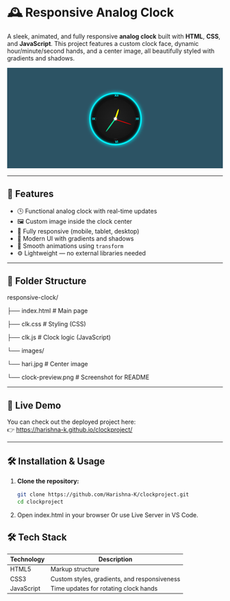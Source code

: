 # 🕰️ Responsive Analog Clock

A sleek, animated, and fully responsive **analog clock** built with **HTML**, **CSS**, and **JavaScript**. This project features a custom clock face, dynamic hour/minute/second hands, and a center image, all beautifully styled with gradients and shadows.

![Clock Preview](clock_preview.png)

---

## 🚀 Features

- 🕒 Functional analog clock with real-time updates
- 🖼️ Custom image inside the clock center
- 📱 Fully responsive (mobile, tablet, desktop)
- 🌈 Modern UI with gradients and shadows
- 💫 Smooth animations using `transform`
- ⚙️ Lightweight — no external libraries needed

---

## 📂 Folder Structure

responsive-clock/

├── index.html # Main page

├── clk.css # Styling (CSS)

├── clk.js # Clock logic (JavaScript)

└── images/

└── hari.jpg # Center image

└── clock-preview.png # Screenshot for README


---

## 🚀 Live Demo

You can check out the deployed project here:  
👉 https://harishna-k.github.io/clockproject/

---

## 🛠️ Installation & Usage

1. **Clone the repository:**
   ```bash
   git clone https://github.com/Harishna-K/clockproject.git
   cd clockproject
   
2. Open index.html in your browser
   Or use Live Server in VS Code.


## 🛠️ Tech Stack

| Technology | Description |
|------------|-------------|
| HTML5 | Markup structure |
| CSS3 | Custom styles, gradients, and responsiveness |
| JavaScript | Time updates for rotating clock hands |



